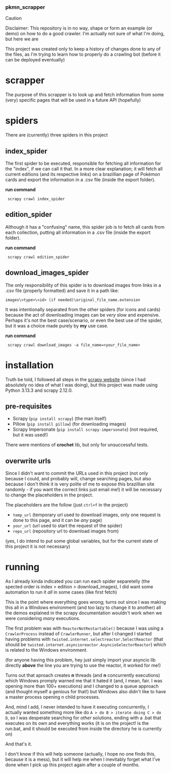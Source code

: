 ### pkmn_scrapper

> [!CAUTION]
> Disclaimer: This repository is in no way, shape or form an example (or demo) on how to do a good crawler. I'm actually not sure of what I'm doing, but here we are

This project was created only to keep a history of changes done to any of the files, as I'm trying to learn how to properly do a crawling bot (before it can be deployed eventually)


# scrapper

The purpose of this scrapper is to look up and fetch information from some (very) specific pages that will be used in a future API (hopefully)

# spiders
There are (currently) three spiders in this project

## index_spider
The first spider to be executed, responsible for fetching all information for the "index", if we can call it that. In a more clear explanation; it will fetch all current editions (and its respective links) on a brazillian page of Pokémon cards and export the information in a .csv file (inside the export folder).

**run command**

` scrapy crawl index_spider`

## edition_spider
Although it has a "confusing" name, this spider job is to fetch all cards from each collection, putting all information in a .csv file (inside the export folder).

**run command**

` scrapy crawl edition_spider`

## download_images_spider
The only responsibility of this spider is to download images from links in a .csv file (properly formatted) and save it in a path like:

`images\<type>\<id> (if needed)\original_file_name.extension`

It was intentionally separated from the other spiders (for icons and cards) because the act of downloading images can be *very* slow and expensive. Perhaps it's not the best case/scenario, or even the best use of the spider, but it was a choice made purely by **my** use case.

**run command**

` scrapy crawl download_images -a file_name=<your_file_name>`

# installation
Truth be told, I followed all steps in the [scrapy website](https://scrapy.org/ "scrapy website") (since I had absolutely no idea of what I was doing), but this project was made using Python 3.13.3 and scrapy 2.12.0.
## pre-requisites
- Scrapy (`pip install scrapy`) (the man itself)
- Pillow (`pip install pillow`) (for downloading images)
- Scrapy Impersonate (`pip install scrapy-impersonate`) (not required, but it was used!)

There were mentions of **crochet** lib, but only for unsuccessful tests.

## overwrite urls
Since I didn't want to commit the URLs used in this project (not only because I could, and probably will, change searching pages, but also because I don't think it is very polite of me to expose this brazillian site randomly - if you want the correct links just email me!) it will be necessary to change the placeholders in the project.

The placeholders are the follow (just `ctrl+f` in the project)
- `temp_url` (temporary url used to download images, only one request is done to this page, and it can be *any* page)
- `your_url` (url used to start the request of the spider)
- `repo_url` (repository url to download images from)

(yes, I do intend to put some global variables, but for the current state of this project it is not necessary)

# running
As I already kinda indicated you can run each spider separetelly (the spected order is index > edition > download_images), I did want some automation to run it *all* in some cases (like first fetch)

This is the point where everything goes wrong; turns out since I was making this all in a Windows environment (and too lazy to change it to another) all the demos explained in the scrapy documentation wouldn't work when we were considering *many* executions.

The first problem was with `ReactorNotRestartable()` because I was using a `CrawlerProcess` instead of `CrawlerRunner`, but after I changed I started having problems with `twisted.internet.selectreactor.SelectReactor` (that should be `twisted.internet.asyncioreactor.AsyncioSelectorReactor`) which is related to the Windows environment.

(for anyone having this problem, hey just simply import your asyncio lib directly **above** the line you are trying to use the reactor, it worked for me!)

Turns out that aproach creates **n** threads (and **n** concurrently executions) which Windows promply warned me that it hated it (and, I mean, fair. I was opening more than 100+ executions) and I changed to a queue approach (and thought myself a genious for that!) but Windows also didn't like to have a master process opening n child processes.

And, mind I add, I never intended to have it executing concurrently, I actually wanted something more like do `A > do B > iterate doing C > do D`, so I was desperate searching for *other* solutions, ending with a .bat that executes on its own and everything works (it is on the project! is the run.bat, and it should be executed from inside the directory he is currently on)

And that's it.

I don't know if this will help someone (actually, I hope no one finds this, because it is a mess), but it will help me when I inevitably forget what I've done when I pick up this project again after a couple of months.
